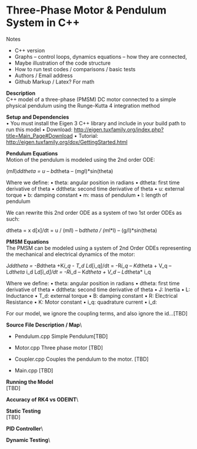 # Three-Phase Motor & Pendulum System in C++


Notes
-	C++ version
-	Graphs – control loops, dynamics equations – how they are connected, 
-	 Maybe illustration of the code structure
-	How to run test codes / comparisons / basic tests
-	Authors / Email address
-	Github Markup / Latex? For math

**Description**\
C++ model of a three-phase (PMSM) DC motor connected to a simple physical pendulum using the Runge-Kutta 4 integration method

**Setup and Dependencies**\
•	You must install the Eigen 3 C++ library and include in your build path to run this model
•	Download: http://eigen.tuxfamily.org/index.php?title=Main_Page#Download
•	Tutorial: http://eigen.tuxfamily.org/dox/GettingStarted.html

**Pendulum Equations**\
Motion of the pendulum is modeled using the 2nd order ODE: 

(m*l*l)*ddtheta = u – b*dtheta – (m*g*l)*sin(theta)

Where we define:
•	theta: angular position in radians
•	dtheta: first time derivative of theta
•	ddtheta: second time derivative of theta
•	u: external torque
•	b: damping constant
•	m: mass of pendulum
•	l: length of pendulum

We can rewrite this 2nd order ODE as a system of two 1st order ODEs as such:

dtheta = x
d[x]/dt = u / (m*l*l) – b*dtheta / (m*l*l) – (g/l)*sin(theta)

**PMSM Equations**\
The PMSM can be modeled using a system of 2nd Order ODEs representing the mechanical and electrical dynamics of the motor:

J*ddtheta = -B*dtheta +K*i_q - T_d
L*d[i_q]/dt = -R*i_q – K*dtheta + V_q – L*dtheta* i_d
L*d[i_d]/dt = -R*i_d – K*dtheta + V_d – L*dtheta* i_q


Where we define:
•	theta: angular position in radians
•	dtheta: first time derivative of theta
•	ddtheta: second time derivative of theta
•	J: Inertia
•	L: Inductance
•	T_d: external torque
•	B: damping constant
•	R: Electrical Resistance
•	K: Motor constant
•	i_q: quadrature current
•	i_d: 

For our model, we ignore the coupling terms, and also ignore the id…[TBD]

**Source File Description / Map**\
-	Pendulum.cpp
Simple Pendulum[TBD]

-	Motor.cpp
Three phase motor [TBD]

-	Coupler.cpp
Couples the pendulum to the motor. [TBD]

-	Main.cpp
[TBD]

**Running the Model**\
[TBD]

**Accuracy of RK4 vs ODEINT**\

**Static Testing**\
[TBD]

**PID Controller**\

**Dynamic Testing**\

